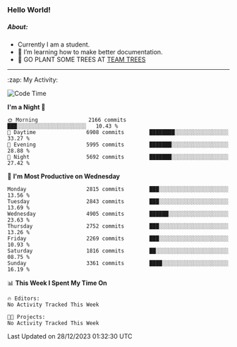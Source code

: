 ### Hello World!

##### About:
- Currently I am a student.
- 🌱 I’m learning how to make better documentation.
- 🌱 GO PLANT SOME TREES AT [TEAM TREES](https://teamtrees.org/)

---
  <summary>:zap: My Activity:</summary>
  
<!--START_SECTION:waka-->
![Code Time](http://img.shields.io/badge/Code%20Time-1%2C267%20hrs%2050%20mins-blue)

**I'm a Night 🦉** 

```text
🌞 Morning                2166 commits        ███░░░░░░░░░░░░░░░░░░░░░░   10.43 % 
🌆 Daytime                6908 commits        ████████░░░░░░░░░░░░░░░░░   33.27 % 
🌃 Evening                5995 commits        ███████░░░░░░░░░░░░░░░░░░   28.88 % 
🌙 Night                  5692 commits        ███████░░░░░░░░░░░░░░░░░░   27.42 % 
```
📅 **I'm Most Productive on Wednesday** 

```text
Monday                   2815 commits        ███░░░░░░░░░░░░░░░░░░░░░░   13.56 % 
Tuesday                  2843 commits        ███░░░░░░░░░░░░░░░░░░░░░░   13.69 % 
Wednesday                4905 commits        ██████░░░░░░░░░░░░░░░░░░░   23.63 % 
Thursday                 2752 commits        ███░░░░░░░░░░░░░░░░░░░░░░   13.26 % 
Friday                   2269 commits        ███░░░░░░░░░░░░░░░░░░░░░░   10.93 % 
Saturday                 1816 commits        ██░░░░░░░░░░░░░░░░░░░░░░░   08.75 % 
Sunday                   3361 commits        ████░░░░░░░░░░░░░░░░░░░░░   16.19 % 
```


📊 **This Week I Spent My Time On** 

```text
🔥 Editors: 
No Activity Tracked This Week

🐱‍💻 Projects: 
No Activity Tracked This Week
```


 Last Updated on 28/12/2023 01:32:30 UTC
<!--END_SECTION:waka-->
